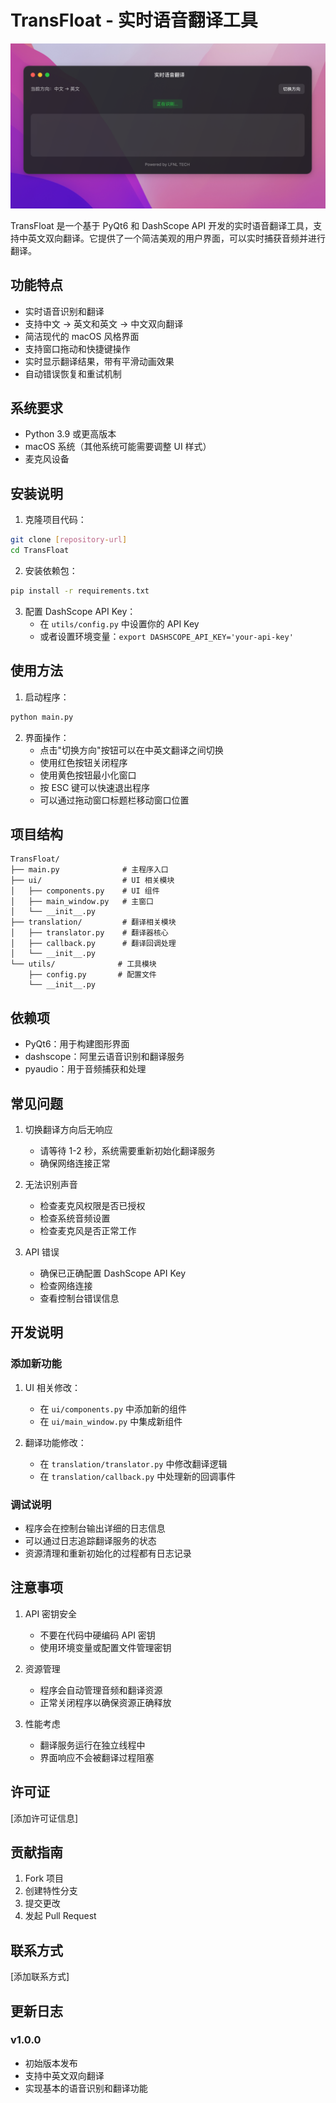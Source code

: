 # TransFloat - 实时语音翻译工具
![TransFloat 界面预览](/img/image.png)

TransFloat 是一个基于 PyQt6 和 DashScope API 开发的实时语音翻译工具，支持中英文双向翻译。它提供了一个简洁美观的用户界面，可以实时捕获音频并进行翻译。

## 功能特点

- 实时语音识别和翻译
- 支持中文 → 英文和英文 → 中文双向翻译
- 简洁现代的 macOS 风格界面
- 支持窗口拖动和快捷键操作
- 实时显示翻译结果，带有平滑动画效果
- 自动错误恢复和重试机制

## 系统要求

- Python 3.9 或更高版本
- macOS 系统（其他系统可能需要调整 UI 样式）
- 麦克风设备

## 安装说明

1. 克隆项目代码：
```bash
git clone [repository-url]
cd TransFloat
```

2. 安装依赖包：
```bash
pip install -r requirements.txt
```

3. 配置 DashScope API Key：
   - 在 `utils/config.py` 中设置你的 API Key
   - 或者设置环境变量：`export DASHSCOPE_API_KEY='your-api-key'`

## 使用方法

1. 启动程序：
```bash
python main.py
```

2. 界面操作：
   - 点击"切换方向"按钮可以在中英文翻译之间切换
   - 使用红色按钮关闭程序
   - 使用黄色按钮最小化窗口
   - 按 ESC 键可以快速退出程序
   - 可以通过拖动窗口标题栏移动窗口位置

## 项目结构

```
TransFloat/
├── main.py              # 主程序入口
├── ui/                  # UI 相关模块
│   ├── components.py    # UI 组件
│   ├── main_window.py   # 主窗口
│   └── __init__.py
├── translation/         # 翻译相关模块
│   ├── translator.py    # 翻译器核心
│   ├── callback.py      # 翻译回调处理
│   └── __init__.py
└── utils/              # 工具模块
    ├── config.py       # 配置文件
    └── __init__.py
```

## 依赖项

- PyQt6：用于构建图形界面
- dashscope：阿里云语音识别和翻译服务
- pyaudio：用于音频捕获和处理

## 常见问题

1. 切换翻译方向后无响应
   - 请等待 1-2 秒，系统需要重新初始化翻译服务
   - 确保网络连接正常

2. 无法识别声音
   - 检查麦克风权限是否已授权
   - 检查系统音频设置
   - 检查麦克风是否正常工作

3. API 错误
   - 确保已正确配置 DashScope API Key
   - 检查网络连接
   - 查看控制台错误信息

## 开发说明

### 添加新功能

1. UI 相关修改：
   - 在 `ui/components.py` 中添加新的组件
   - 在 `ui/main_window.py` 中集成新组件

2. 翻译功能修改：
   - 在 `translation/translator.py` 中修改翻译逻辑
   - 在 `translation/callback.py` 中处理新的回调事件

### 调试说明

- 程序会在控制台输出详细的日志信息
- 可以通过日志追踪翻译服务的状态
- 资源清理和重新初始化的过程都有日志记录

## 注意事项

1. API 密钥安全
   - 不要在代码中硬编码 API 密钥
   - 使用环境变量或配置文件管理密钥

2. 资源管理
   - 程序会自动管理音频和翻译资源
   - 正常关闭程序以确保资源正确释放

3. 性能考虑
   - 翻译服务运行在独立线程中
   - 界面响应不会被翻译过程阻塞

## 许可证

[添加许可证信息]

## 贡献指南

1. Fork 项目
2. 创建特性分支
3. 提交更改
4. 发起 Pull Request

## 联系方式

[添加联系方式]

## 更新日志

### v1.0.0
- 初始版本发布
- 支持中英文双向翻译
- 实现基本的语音识别和翻译功能
